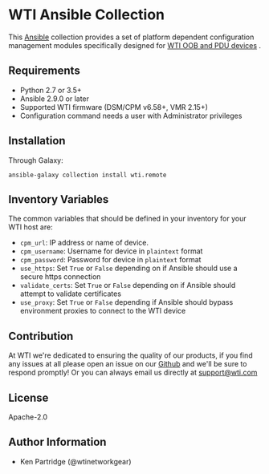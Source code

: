 WTI Ansible Collection
=========

This [Ansible](https://www.ansible.com/) collection provides a set of platform dependent configuration
 management modules specifically designed for  [WTI OOB and PDU devices](https://wti.com/) .

Requirements
------------

* Python 2.7 or 3.5+
* Ansible 2.9.0 or later
* Supported WTI firmware (DSM/CPM v6.58+, VMR 2.15+)
* Configuration command needs a user with Administrator privileges



Installation
-------


Through Galaxy:

```
ansible-galaxy collection install wti.remote
```


Inventory Variables
--------------

The common variables that should be defined in your inventory for your WTI host are:

* `cpm_url`: IP address or name of device.  
* `cpm_username`: Username for device in `plaintext` format  
* `cpm_password`: Password for device in `plaintext` format  
* `use_https`: Set `True` or `False` depending on if Ansible should use a secure https connection  
* `validate_certs`: Set `True` or `False` depending on if Ansible should attempt to validate certificates  
* `use_proxy`: Set `True` or `False` depending if Ansible should bypass environment proxies to connect to the WTI device   


Contribution
-------
At WTI we're dedicated to ensuring the quality of our products, if you find any
issues at all please open an issue on our [Github](https://github.com/wtinetworkgear/wti-collection) and we'll be sure to respond promptly!
Or you can always email us directly at support@wti.com


License
-------

Apache-2.0

Author Information
------------------
 - Ken Partridge (@wtinetworkgear)
